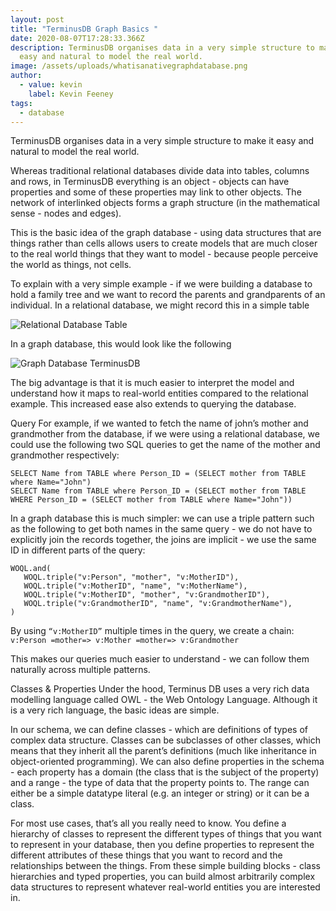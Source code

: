 ```yaml
---
layout: post
title: "TerminusDB Graph Basics "
date: 2020-08-07T17:28:33.366Z
description: TerminusDB organises data in a very simple structure to make it
  easy and natural to model the real world.
image: /assets/uploads/whatisanativegraphdatabase.png
author:
  - value: kevin
    label: Kevin Feeney
tags:
  - database
---
```

TerminusDB organises data in a very simple structure to make it easy and natural to model the real world.

Whereas traditional relational databases divide data into tables, columns and rows, in TerminusDB everything is an object - objects can have properties and some of these properties may link to other objects. The network of interlinked objects forms a graph structure (in the mathematical sense - nodes and edges).

This is the basic idea of the graph database - using data structures that are things rather than cells allows users to create models that are much closer to the real world things that they want to model - because people perceive the world as things, not cells.

To explain with a very simple example - if we were building a database to hold a family tree and we want to record the parents and grandparents of an individual. In a relational database, we might record this in a simple table

![Relational Database Table ](/blog/assets/uploads/screenshot-2020-08-07-at-6.29.36-pm.png)

In a graph database, this would look like the following

![Graph Database TerminusDB](/blog/assets/uploads/family-tree.png)

The big advantage is that it is much easier to interpret the model and understand how it maps to real-world entities compared to the relational example. This increased ease also extends to querying the database.

Query For example, if we wanted to fetch the name of john’s mother and grandmother from the database, if we were using a relational database, we could use the following two SQL queries to get the name of the mother and grandmother respectively:

```
SELECT Name from TABLE where Person_ID = (SELECT mother from TABLE where Name="John")
SELECT Name from TABLE where Person_ID = (SELECT mother from TABLE WHERE Person_ID = (SELECT mother from TABLE where Name="John"))
```

In a graph database this is much simpler: we can use a triple pattern such as the following to get both names in the same query - we do not have to explicitly join the records together, the joins are implicit - we use the same ID in different parts of the query:

```
WOQL.and(
   WOQL.triple("v:Person", "mother", "v:MotherID"),
   WOQL.triple("v:MotherID", "name", "v:MotherName"),
   WOQL.triple("v:MotherID", "mother", "v:GrandmotherID"),
   WOQL.triple("v:GrandmotherID", "name", "v:GrandmotherName"),
)
```

By using `“v:MotherID”` multiple times in the query, we create a chain: `v:Person =mother=> v:Mother =mother=> v:Grandmother`

This makes our queries much easier to understand - we can follow them naturally across multiple patterns.

Classes & Properties Under the hood, Terminus DB uses a very rich data modelling language called OWL - the Web Ontology Language. Although it is a very rich language, the basic ideas are simple.

In our schema, we can define classes - which are definitions of types of complex data structure. Classes can be subclasses of other classes, which means that they inherit all the parent’s definitions (much like inheritance in object-oriented programming). We can also define properties in the schema - each property has a domain (the class that is the subject of the property) and a range - the type of data that the property points to. The range can either be a simple datatype literal (e.g. an integer or string) or it can be a class.

For most use cases, that’s all you really need to know. You define a hierarchy of classes to represent the different types of things that you want to represent in your database, then you define properties to represent the different attributes of these things that you want to record and the relationships between the things. From these simple building blocks - class hierarchies and typed properties, you can build almost arbitrarily complex data structures to represent whatever real-world entities you are interested in.